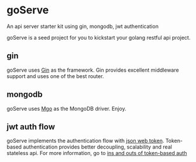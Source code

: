 # goServe
An api server starter kit using gin, mongodb, jwt authentication

goServe is a seed project for you to kickstart your golang restful api project.

## gin
goServe uses [Gin](https://github.com/gin-gonic/gin "gin-gonic") as the framework. Gin provides excellent middleware support and uses one of the best router.

## mongodb
goServe uses [Mgo](https://github.com/go-mgo/mgo "mgo") as the MongoDB driver. Enjoy.

## jwt auth flow
goServe implements the authentication flow with [json web token](https://github.com/dgrijalva/jwt-go "jwt").
Token-based authentication provides better decoupling, scalability and real stateless api. For more information, go to [ins and outs of token-based auth](https://scotch.io/tutorials/the-ins-and-outs-of-token-based-authentication)

